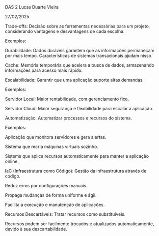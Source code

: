 DAS 2
Lucas Duarte Vieira

27/02/2025

Trade-offs: Decisão sobre as ferramentas necessárias para um projeto, considerando vantagens e desvantagens de cada escolha.

Exemplos:

Durabilidade: Dados duráveis garantem que as informações permaneçam por mais tempo. Características de sistemas transacionais ajudam nisso.

Cache: Memória temporária que acelera a busca de dados, armazenando informações para acesso mais rápido.

Escalabilidade: Garantir que uma aplicação suporte altas demandas.

Exemplos:

Servidor Local: Maior rentabilidade, com gerenciamento fixo.

Servidor Cloud: Maior segurança e flexibilidade para escalar a aplicação.

Automatização: Automatizar processos e recursos do sistema.

Exemplos:

Aplicação que monitora servidores e gera alertas.

Sistema que recria máquinas virtuais sozinho.

Sistema que aplica recursos automaticamente para manter a aplicação online.

IaC (Infraestrutura como Código): Gestão da infraestrutura através de código.

Reduz erros por configurações manuais.

Propaga mudanças de forma uniforme e ágil.

Facilita a execução e manutenção de aplicações.

Recursos Descartáveis: Tratar recursos como substituíveis.

Recursos podem ser facilmente trocados e atualizados automaticamente, devido à sua descartabilidade.
